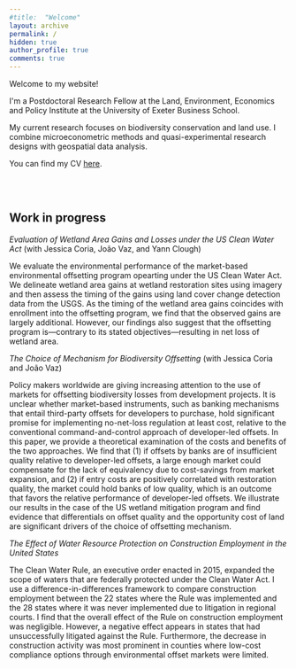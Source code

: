 ```yaml
---
#title:  "Welcome"
layout: archive
permalink: /
hidden: true
author_profile: true
comments: true
---
```


Welcome to my website!

I'm a Postdoctoral Research Fellow at the Land, Environment, Economics and Policy Institute at the University of Exeter Business School.

My current research focuses on biodiversity conservation and land use. I combine microeconometric methods and quasi-experimental research designs with geospatial data analysis.

You can find my CV [here](/assets/pdf/CV.pdf).


<br/><br/>

## Work in progress

_Evaluation of Wetland Area Gains and Losses under the US Clean Water Act_ (with Jessica Coria, João Vaz, and Yann Clough)

<span style="font-size: 14px;">We evaluate the environmental performance of the market-based environmental offsetting program opearting under the US Clean Water Act. We delineate wetland area gains at wetland restoration sites using imagery and then assess the timing of the gains using land cover change detection data from the USGS. As the timing of the wetland area gains coincides with enrollment into the offsetting program, we find that the observed gains are largely additional. However, our findings also suggest that the offsetting program is&mdash;contrary to its stated objectives&mdash;resulting in net loss of wetland area.</span> 

_The Choice of Mechanism for Biodiversity Offsetting_ (with Jessica Coria and João Vaz)

<span style="font-size: 14px;">Policy makers worldwide are giving increasing attention to the use of markets for offsetting biodiversity losses from development projects. It is unclear whether market-based instruments, such as banking mechanisms that entail third-party offsets for developers to purchase, hold significant promise for implementing no-net-loss regulation at least cost, relative to the conventional command-and-control approach of developer-led offsets. In this paper, we provide a theoretical examination of the costs and benefits of the two approaches. We find that (1) if offsets by banks are of insufficient quality relative to developer-led offsets, a large enough market could compensate for the lack of equivalency due to cost-savings from market expansion, and (2) if entry costs are positively correlated with restoration quality, the market could hold banks of low quality, which is an outcome that favors the relative performance of developer-led offsets. We illustrate our results in the case of the US wetland mitigation program and find evidence that differentials on offset quality and the opportunity cost of land are significant drivers of the choice of offsetting mechanism.</span> 

_The Effect of Water Resource Protection on Construction Employment in the United States_

<span style="font-size: 14px;">The Clean Water Rule, an executive order enacted in 2015, expanded the scope of waters that are federally protected under the Clean Water Act. I use a difference-in-differences framework to compare construction employment between the 22 states where the Rule was implemented and the 28 states where it was never implemented due to litigation in regional courts. I find that the overall effect of the Rule on construction employment was negligible. However, a negative effect appears in states that had unsuccessfully litigated against the Rule. Furthermore, the decrease in construction activity was most prominent in counties where low-cost compliance options through environmental offset markets were limited.</span> 




